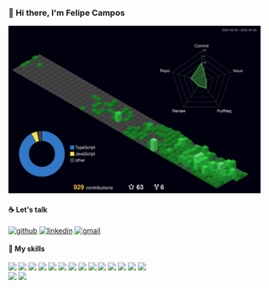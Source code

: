 ### 👋 Hi there, I'm Felipe Campos

![Status](https://github.com/camposdev/camposdev/blob/main/profile-3d-contrib/profile-night-green.svg)

#### ☕ Let's talk

[![github](https://img.shields.io/badge/GitHub-000000?style=for-the-badge&logo=GitHub&logoColor=white)](https://github.com/camposdev)
[![linkedin](https://img.shields.io/badge/LinkedIn-0A66C2?style=for-the-badge&logo=LinkedIn&logoColor=white)](https://linkedin.com/in/felipefcampos)
[![gmail](https://img.shields.io/badge/Gmail-EA4335?style=for-the-badge&logo=Gmail&logoColor=white)](mailTo:felipecamposdev@gmail.com)

#### 🤹 My skills

<div style="display: inline">
<img src="https://cdn.jsdelivr.net/gh/devicons/devicon/icons/photoshop/photoshop-plain.svg" height="30" />
<img src="https://cdn.jsdelivr.net/gh/devicons/devicon/icons/illustrator/illustrator-plain.svg" height="30" />
<img src="https://cdn.jsdelivr.net/gh/devicons/devicon/icons/figma/figma-original.svg" height="30" />
<img src="https://cdn.jsdelivr.net/gh/devicons/devicon/icons/html5/html5-original.svg" height="30" />
<img src="https://cdn.jsdelivr.net/gh/devicons/devicon/icons/css3/css3-original.svg" height="30" />
<img src="https://cdn.jsdelivr.net/gh/devicons/devicon/icons/sass/sass-original.svg" height="30" />
<img src="https://cdn.jsdelivr.net/gh/devicons/devicon/icons/materialui/materialui-original.svg" height="30" />
<img src="https://cdn.jsdelivr.net/gh/devicons/devicon/icons/javascript/javascript-original.svg" height="30" />
<img src="https://cdn.jsdelivr.net/gh/devicons/devicon/icons/typescript/typescript-original.svg" height="30" />
<img src="https://cdn.jsdelivr.net/gh/devicons/devicon/icons/react/react-original.svg" height="30" />
<img src="https://cdn.jsdelivr.net/gh/devicons/devicon/icons/angularjs/angularjs-plain.svg" height="30" />
<img src="https://cdn.jsdelivr.net/gh/devicons/devicon/icons/redux/redux-original.svg" height="30" />
<img src="https://cdn.jsdelivr.net/gh/devicons/devicon/icons/graphql/graphql-plain.svg" height="30" />
<img src="https://cdn.jsdelivr.net/gh/devicons/devicon/icons/jest/jest-plain.svg" height="30" />
</div>

<div>
  <img height="180em" src="https://github-readme-stats.vercel.app/api?username=camposdev&show_icons=true&theme=dracula&include_all_commits=true&count_private=true"/>
  <img height="180em" src="https://github-readme-stats.vercel.app/api/top-langs/?username=camposdev&layout=compact&langs_count=7&theme=dracula"/>
</div>
